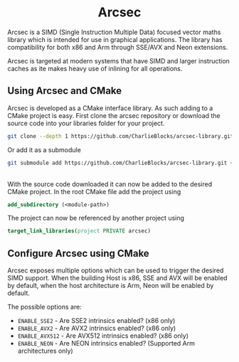 <h1 align="center">
Arcsec
</h1>

Arcsec is a SIMD (Single Instruction Multiple Data) focused vector maths library which is intended for use in graphical applications. The library has compatibility for both x86 and Arm through SSE/AVX and Neon extensions. 

Arcsec is targeted at modern systems that have SIMD and larger instruction caches as ite makes heavy use of inlining for all operations.

## Using Arcsec and CMake
Arcsec is developed as a CMake interface library. As such adding to a CMake project is easy. First clone the arcsec repository or download the source code into your libraries folder for your project.
```bash
git clone --depth 1 https://github.com/CharlieBlocks/arcsec-library.git
```
Or add it as a submodule
```bash
git submodule add https://github.com/CharlieBlocks/arcsec-library.git <desired-submodule-path>
```

<br>
With the source code downloaded it can now be added to the desired CMake project. In the root CMake file add the project using

```cmake
add_subdirectory (<module-path>)
```

The project can now be referenced by another project using
```cmake
target_link_libraries(project PRIVATE arcsec)
```

## Configure Arcsec using CMake
Arcsec exposes multiple options which can be used to trigger the desired SIMD support. When the building Host is x86, SSE and AVX will be enabled by default, when the host architecture is Arm, Neon will be enabled by default.

The possible options are:
- `ENABLE_SSE2` - Are SSE2 intrinsics enabled? (x86 only)
- `ENABLE_AVX2` - Are AVX2 intrinsics enabled? (x86 only)
- `ENABLE_AVX512` - Are AVX512 intrinsics enabled? (x86 only)
- `ENABLE_NEON` - Are NEON intrinsics enabled? (Supported Arm architectures only)